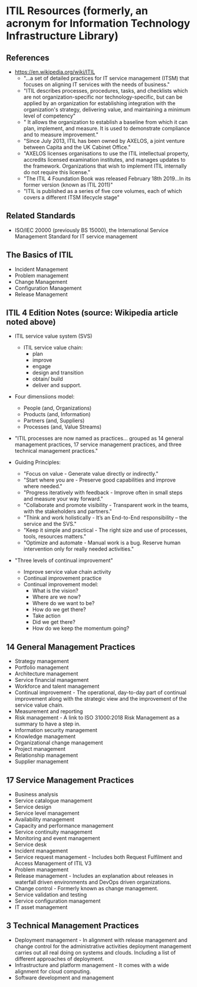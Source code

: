 
# ITIL Resources (formerly, an acronym for Information Technology Infrastructure Library) 

## References
* https://en.wikipedia.org/wiki/ITIL
  * "...a set of detailed practices for IT service management (ITSM) that focuses on aligning IT services with the needs of business."
  * "ITIL describes processes, procedures, tasks, and checklists which are not organization-specific nor technology-specific, but can be applied by an organization for establishing integration with the organization's strategy, delivering value, and maintaining a minimum level of competency"
  * " It allows the organization to establish a baseline from which it can plan, implement, and measure. It is used to demonstrate compliance and to measure improvement."
  * "Since July 2013, ITIL has been owned by AXELOS, a joint venture between Capita and the UK Cabinet Office."
  * "AXELOS licenses organisations to use the ITIL intellectual property, accredits licensed examination institutes, and manages updates to the framework. Organizations that wish to implement ITIL internally do not require this license."
  * "The ITIL 4 Foundation Book was released February 18th 2019...In its former version (known as ITIL 2011)"
  * "ITIL is published as a series of five core volumes, each of which covers a different ITSM lifecycle stage"


## Related Standards
-  ISO/IEC 20000 (previously BS 15000), the International Service Management Standard for IT service management


## The Basics of ITIL
- Incident Management
- Problem management
- Change Management
- Configuration Management
- Release Management


## ITIL 4 Edition Notes (source: Wikipedia article noted above)
- ITIL service value system (SVS)
  + ITIL service value chain:
    * plan
    * improve
    * engage
    * design and transition
    * obtain/ build
    * deliver and support. 

- Four dimensiions model: 
  + People (and, Organizations)
  + Products (and, Information)
  + Partners (and, Suppliers)
  + Processes (and, Value Streams)

- "ITIL processes are now named as practices... grouped as 14 general management practices, 17 service management practices, and three technical management practices."

- Guiding Principles:
  + "Focus on value - Generate value directly or indirectly."
  + "Start where you are - Preserve good capabilities and improve where needed."
  + "Progress iteratively with feedback - Improve often in small steps and measure your way forward."
  + "Collaborate and promote visibility - Transparent work in the teams, with the stakeholders and partners."
  + "Think and work holistically - It’s an End-to-End responsibility – the service and the SVS."
  + "Keep it simple and practical - The right size and use of processes, tools, resources matters."
  + "Optimize and automate - Manual work is a bug. Reserve human intervention only for really needed activities."

- "Three levels of continual improvement"
  + Improve service value chain activity
  + Continual improvement practice
  + Continual improvement model:
    * What is the vision?
    * Where are we now?
    * Where do we want to be?
    * How do we get there?
    * Take action
    * Did we get there?
    * How do we keep the momentum going?


## 14 General Management Practices
- Strategy management
- Portfolio management
- Architecture management
- Service financial management
- Workforce and talent management
- Continual improvement - The operational, day-to-day part of continual improvement along with the strategic view and the improvement of the service value chain.
- Measurement and reporting
- Risk management - A link to ISO 31000:2018 Risk Management as a summary to have a step in.
- Information security management
- Knowledge management
- Organizational change management
- Project management
- Relationship management
- Supplier management


## 17 Service Management Practices
- Business analysis
- Service catalogue management
- Service design
- Service level management
- Availability management
- Capacity and performance management
- Service continuity management
- Monitoring and event management
- Service desk
- Incident management
- Service request management - Includes both Request Fulfilment and Access Management of ITIL V3
- Problem management
- Release management - Includes an explanation about releases in waterfall driven environments and DevOps driven organizations.
- Change control - Formerly known as change management.
- Service validation and testing
- Service configuration management
- IT asset management


## 3 Technical Management Practices
- Deployment management - In alignment with release management and change control for the administrative activities deployment management carries out all real doing on systems and clouds. Including a list of different approaches of deployment.
- Infrastructure and platform management - It comes with a wide alignment for cloud computing.
- Software development and management

